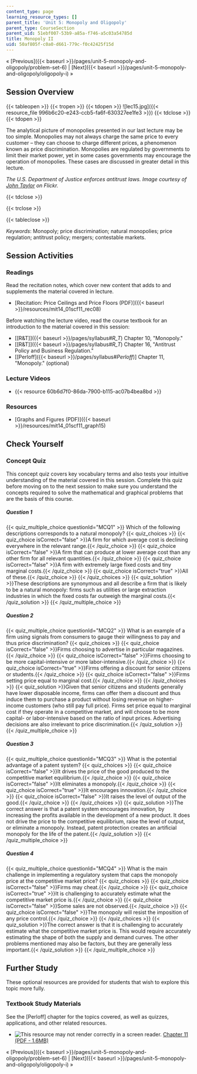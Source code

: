 ```yaml
---
content_type: page
learning_resource_types: []
parent_title: 'Unit 5: Monopoly and Oligopoly'
parent_type: CourseSection
parent_uid: 51ebf007-53b9-a85a-f746-a5c03a54785d
title: Monopoly II
uid: 50af805f-c0a0-d661-779c-f0c42425f15d
---
```


« [Previous]({{< baseurl >}}/pages/unit-5-monopoly-and-oligopoly/problem-set-6) | [Next]({{< baseurl >}}/pages/unit-5-monopoly-and-oligopoly/oligopoly-i) »

Session Overview
----------------

{{< tableopen >}}
{{< tropen >}}
{{< tdopen >}}
![lec15.jpg]({{< resource_file 996b6c20-e243-ccb5-fa6f-630327ee1fe3 >}})
{{< tdclose >}}
{{< tdopen >}}


The analytical picture of monopolies presented in our last lecture may be too simple. Monopolies may not always charge the same price to every customer – they can choose to charge different prices, a phenomenon known as price discrimination. Monopolies are regulated by governments to limit their market power, yet in some cases governments may encourage the operation of monopolies. These cases are discussed in greater detail in this lecture.

_The U.S. Department of Justice enforces antitrust laws. Image courtesy of [John Taylor](http://www.flickr.com/photos/jbtaylor/5566452462/in/photostream/) on Flickr._


{{< tdclose >}}

{{< trclose >}}

{{< tableclose >}}

_Keywords_: Monopoly; price discrimination; natural monopolies; price regulation; antitrust policy; mergers; contestable markets.

Session Activities
------------------

### Readings

Read the recitation notes, which cover new content that adds to and supplements the material covered in lecture.

*   [Recitation: Price Ceilings and Price Floors (PDF)]({{< baseurl >}}/resources/mit14_01scf11_rec08)

Before watching the lecture video, read the course textbook for an introduction to the material covered in this session:

*   [\[R&T\]]({{< baseurl >}}/pages/syllabus#_R_T_) Chapter 10, "Monopoly."
*   [\[R&T\]]({{< baseurl >}}/pages/syllabus#_R_T_) Chapter 16, "Antitrust Policy and Business Regulation."
*   \[[Perloff]({{< baseurl >}}/pages/syllabus#_Perloff_)\] Chapter 11, "Monopoly." (optional)

### Lecture Videos

*   {{< resource 60b6d7f0-86da-7900-b115-ac07b4bea8bd >}}

### Resources

*   [Graphs and Figures (PDF)]({{< baseurl >}}/resources/mit14_01scf11_graph15)

Check Yourself
--------------

### Concept Quiz

This concept quiz covers key vocabulary terms and also tests your intuitive understanding of the material covered in this session. Complete this quiz before moving on to the next session to make sure you understand the concepts required to solve the mathematical and graphical problems that are the basis of this course.

##### Question 1
 {{< quiz_multiple_choice questionId="MCQ1" >}} Which of the following descriptions corresponds to a natural monopoly? {{< quiz_choices >}} {{< quiz_choice isCorrect="false" >}}A firm for which average cost is declining everywhere in the relevant range.{{< /quiz_choice >}} {{< quiz_choice isCorrect="false" >}}A firm that can produce at lower average cost than any other firm for all relevant quantities.{{< /quiz_choice >}} {{< quiz_choice isCorrect="false" >}}A firm with extremely large fixed costs and tiny marginal costs.{{< /quiz_choice >}} {{< quiz_choice isCorrect="true" >}}All of these.{{< /quiz_choice >}} {{< /quiz_choices >}} {{< quiz_solution >}}These descriptions are synonymous and all describe a firm that is likely to be a natural monopoly: firms such as utilities or large extraction industries in which the fixed costs far outweigh the marginal costs.{{< /quiz_solution >}} {{< /quiz_multiple_choice >}}
##### Question 2
 {{< quiz_multiple_choice questionId="MCQ2" >}} What is an example of a firm using signals from consumers to gauge their willingness to pay and thus price discrimination? {{< quiz_choices >}} {{< quiz_choice isCorrect="false" >}}Firms choosing to advertise in particular magazines.{{< /quiz_choice >}} {{< quiz_choice isCorrect="false" >}}Firms choosing to be more capital-intensive or more labor-intensive.{{< /quiz_choice >}} {{< quiz_choice isCorrect="true" >}}Firms offering a discount for senior citizens or students.{{< /quiz_choice >}} {{< quiz_choice isCorrect="false" >}}Firms setting price equal to marginal cost.{{< /quiz_choice >}} {{< /quiz_choices >}} {{< quiz_solution >}}Given that senior citizens and students generally have lower disposable income, firms can offer them a discount and thus induce them to purchase a product without losing revenue on higher-income customers (who still pay full price). Firms set price equal to marginal cost if they operate in a competitive market, and will choose to be more capital- or labor-intensive based on the ratio of input prices. Advertising decisions are also irrelevant to price discrimination.{{< /quiz_solution >}} {{< /quiz_multiple_choice >}}
##### Question 3
 {{< quiz_multiple_choice questionId="MCQ3" >}} What is the potential advantage of a patent system? {{< quiz_choices >}} {{< quiz_choice isCorrect="false" >}}It drives the price of the good produced to the competitive market equilibrium.{{< /quiz_choice >}} {{< quiz_choice isCorrect="false" >}}It eliminates a monopoly.{{< /quiz_choice >}} {{< quiz_choice isCorrect="true" >}}It encourages innovation.{{< /quiz_choice >}} {{< quiz_choice isCorrect="false" >}}It raises the level of output of the good.{{< /quiz_choice >}} {{< /quiz_choices >}} {{< quiz_solution >}}The correct answer is that a patent system encourages innovation, by increasing the profits available in the development of a new product. It does not drive the price to the competitive equilibrium, raise the level of output, or eliminate a monopoly. Instead, patent protection creates an artificial monopoly for the life of the patent.{{< /quiz_solution >}} {{< /quiz_multiple_choice >}}
##### Question 4
 {{< quiz_multiple_choice questionId="MCQ4" >}} What is the main challenge in implementing a regulatory system that caps the monopoly price at the competitive market price? {{< quiz_choices >}} {{< quiz_choice isCorrect="false" >}}Firms may cheat.{{< /quiz_choice >}} {{< quiz_choice isCorrect="true" >}}It is challenging to accurately estimate what the competitive market price is.{{< /quiz_choice >}} {{< quiz_choice isCorrect="false" >}}Some sales are not observed.{{< /quiz_choice >}} {{< quiz_choice isCorrect="false" >}}The monopoly will resist the imposition of any price control.{{< /quiz_choice >}} {{< /quiz_choices >}} {{< quiz_solution >}}The correct answer is that it is challenging to accurately estimate what the competitive market price is. This would require accurately estimating the shape of both the supply and demand curves. The other problems mentioned may also be factors, but they are generally less important.{{< /quiz_solution >}} {{< /quiz_multiple_choice >}}

Further Study
-------------

These optional resources are provided for students that wish to explore this topic more fully.

### Textbook Study Materials

See the \[Perloff\] chapter for the topics covered, as well as quizzes, applications, and other related resources.

*   ![This resource may not render correctly in a screen reader.](/images/inacessible.gif) [Chapter 11 (PDF - 1.6MB)](http://faculty.bcitbusiness.ca/KevinW/6500/Perloff/11M_Perloff_8008884_02_Micro_C11.pdf)

« [Previous]({{< baseurl >}}/pages/unit-5-monopoly-and-oligopoly/problem-set-6) | [Next]({{< baseurl >}}/pages/unit-5-monopoly-and-oligopoly/oligopoly-i) »